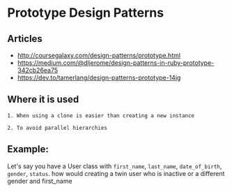 # **Prototype Design Patterns**

  ## **Articles**
  - http://coursegalaxy.com/design-patterns/prototype.html
  - https://medium.com/@dljerome/design-patterns-in-ruby-prototype-342cb26ea75
  - https://dev.to/tamerlang/design-patterns-prototype-14jg

  ## **Where it is used**
    1. When using a clone is easier than creating a new instance

    2. To avoid parallel hierarchies

  ## **Example:**
  Let's say you have a User class with `first_name`, `last_name`, `date_of_birth`, `gender`, `status`. how would creating a twin user who is inactive or a different gender and first_name
